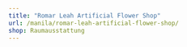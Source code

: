 ```yaml
---
title: "Romar Leah Artificial Flower Shop"
url: /manila/romar-leah-artificial-flower-shop/
shop: Raumausstattung
---
```

